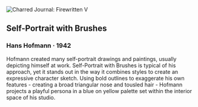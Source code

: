 <div class="artwork-of-the-day">
  <div class="container">
    <div class="img-wrapper">
      <img
        src="https://uploads5.wikiart.org/images/hans-hofmann/self-portrait-with-brushes-1942.jpg"
        alt="Charred Journal: Firewritten V" />
    </div>
    <div class="artwork-detail">
      <div class="artwork-origin"> 
        <h2 class="artwork-name">Self-Portrait with Brushes</h2>
        <h3 class="artist">
          Hans Hofmann
                    ·  1942
        </h3>
      </div>
      <p class="description">
        <span class="artwork-description-text ng-binding" ng-bind-html="viewModel.ArtworkOfTheDay.Description | unsafe">Hofmann created many self-portrait drawings and paintings, usually depicting himself at work. Self-Portrait with Brushes is typical of his approach, yet it stands out in the way it combines styles to create an expressive character sketch. Using bold outlines to exaggerate his own features - creating a broad triangular nose and tousled hair - Hofmann projects a playful persona in a blue on yellow palette set within the interior space of his studio.</span>
                        <div class="text-shadow-container ng-hide" ng-show="showShadow"></div>
      </p>
    </div>
  </div>

</div>
